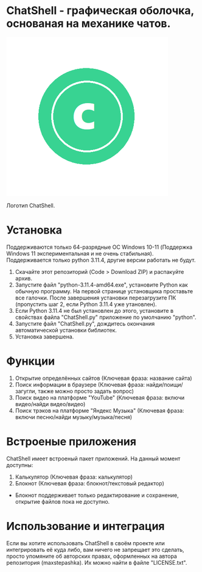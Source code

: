 # ChatShell - графическая оболочка, основаная на механике чатов.
![screenshot](https://github.com/maxstepashka/ChatShell/blob/a7371c6213d8d44eb29ebfaad27cd96dd295be6d/ChatShell_logo.png)

Логотип ChatShell.
# Установка
Поддерживаются только 64-разрядные ОС Windows 10-11 (Поддержка Windows 11 экспериментальная и не очень стабильная). Поддерживается только python 3.11.4, другие версии работать не будут.

1) Скачайте этот репозиторий (Code > Download ZIP) и распакуйте архив.
2) Запустите файл "python-3.11.4-amd64.exe", установите Python как обычную программу. На первой странице установщика проставьте все галочки. После завершения установки перезагрузите ПК (пропустить шаг 2, если Python 3.11.4 уже утановлен).
3) Если Python 3.11.4 не был установлен до этого, установите в свойствах файла "ChatShell.py" приложение по умолчанию "python".
4) Запустите файл "ChatShell.py", дождитесь окончания автоматической установки библиотек.
5) Установка завершена.
# Функции
1) Открытие определённых сайтов (Ключевая фраза: название сайта)
2) Поиск информации в браузере (Ключевая фраза: найди/поищи/загугли, также можно просто задать вопрос)
3) Поиск видео на платформе "YouTube" (Ключевая фраза: включи видео/найди видео/видео)
4) Поиск трэков на платформе "Яндекс Музыка" (Ключевая фраза: включи песню/найди музыку/музыка/песня)
# Встроеные приложения
ChatShell имеет встроеный пакет приложений. На данный момент доступны:
1) Калькулятор (Ключевая фраза: калькулятор)
2) Блокнот (Ключевая фраза: блокнот/текстовый редактор)
* Блокнот поддерживает только редактирование и сохранение, открытие файлов пока не доступно.
# Использование и интеграция
Если вы хотите использовать ChatShell в своём проекте или интегрировать её куда либо, вам ничего не запрещает это сделать, просто упомяните об авторских правах, оформленных на автора репозитория (maxstepashka). Их можно найти в файле "LICENSE.txt".